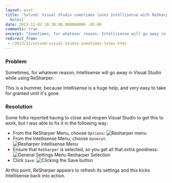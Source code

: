```yaml
---
layout: post
title: 'Solved: Visual Studio sometimes loses Intellisense with ReSharper 8.x [Field
  Notes]'
date: 2013-12-02 18:30:00.000000000 -05:00
comments: true
excerpt: "Sometimes, for whatever reason, Intellisense will go away in Visual Studio while using ReSharper."
redirect_from: 
 - /2013/12/solved-visual-studio-sometimes-loses.html
---
```

### Problem
Sometimes, for whatever reason, Intellisense will go away in Visual Studio while using ReSharper.

This is a bummer, because Intellisense is a huge help, and very easy to take for granted until it's gone.

### Resolution
Some folks reported having to close and reopen Visual Studio to get this to work, but I was able to fix it in the following way:


* From the ReSharper Menu, choose `Options`:
![Resharper menu]({{site.post-images}}/2013-12-02_ReSharperIssue_01.png)
* From the Intellisense Menu, choose `General`:
![Resharper Intellisense Menu]({{site.post-images}}/2013-12-02_ReSharperIssue_02.png)
* Ensure that `ReSharper` is selected, so you get all that extra goodness:
![General Settings Menu Resharper Selection]({{site.post-images}}/2013-12-02_ReSharperIssue_03.png)
* Click `Save`:
![Clicking the Save button]({{site.post-images}}/2013-12-02_ReSharperIssue_04.png)

At this point, ReSharper appears to refresh its settings and this kicks Intellisense back into action.
